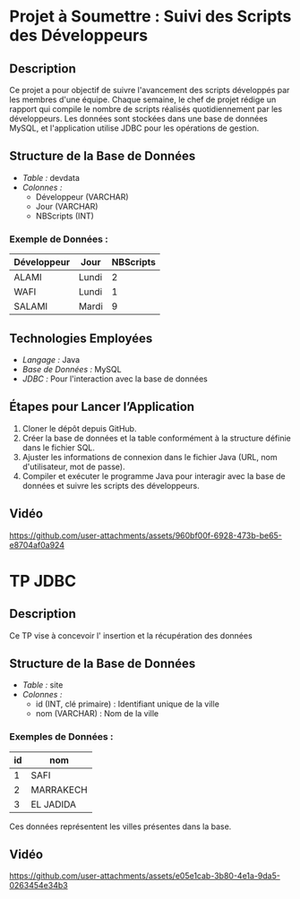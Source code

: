 # Projet à Soumettre : Suivi des Scripts des Développeurs

## Description
Ce projet a pour objectif de suivre l'avancement des scripts développés par les membres d'une équipe. Chaque semaine, le chef de projet rédige un rapport qui compile le nombre de scripts réalisés quotidiennement par les développeurs. Les données sont stockées dans une base de données MySQL, et l'application utilise JDBC pour les opérations de gestion.

## Structure de la Base de Données
- *Table :* devdata
- *Colonnes :*
  - Développeur (VARCHAR)
  - Jour (VARCHAR)
  - NBScripts (INT)

### Exemple de Données :
| Développeur | Jour    | NBScripts |
|-------------|---------|-----------|
| ALAMI       | Lundi   | 2         |
| WAFI        | Lundi   | 1         |
| SALAMI      | Mardi   | 9         |

## Technologies Employées
- *Langage :* Java
- *Base de Données :* MySQL
- *JDBC :* Pour l'interaction avec la base de données

## Étapes pour Lancer l’Application
1. Cloner le dépôt depuis GitHub.
2. Créer la base de données et la table conformément à la structure définie dans le fichier SQL.
3. Ajuster les informations de connexion dans le fichier Java (URL, nom d'utilisateur, mot de passe).
4. Compiler et exécuter le programme Java pour interagir avec la base de données et suivre les scripts des développeurs.

## Vidéo 

https://github.com/user-attachments/assets/960bf00f-6928-473b-be65-e8704af0a924


# TP JDBC 

## Description
Ce TP vise à concevoir l' insertion et la récupération des données

## Structure de la Base de Données
- *Table :* site
- *Colonnes :*
  - id (INT, clé primaire) : Identifiant unique de la ville
  - nom (VARCHAR) : Nom de la ville

### Exemples de Données :
| id  | nom        |
|-----|------------|
| 1   | SAFI       |
| 2   | MARRAKECH  |
| 3   | EL JADIDA  |

Ces données représentent les villes présentes dans la base.

## Vidéo

https://github.com/user-attachments/assets/e05e1cab-3b80-4e1a-9da5-0263454e34b3




